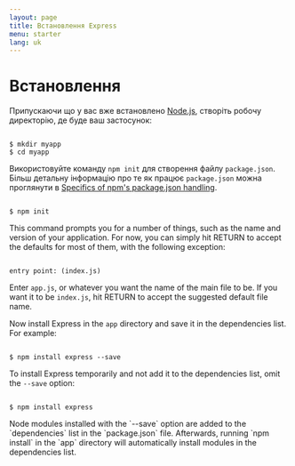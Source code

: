 ```yaml
---
layout: page
title: Встановлення Express
menu: starter
lang: uk
---
```


# Встановлення

Припускаючи що у вас вже встановлено [Node.js](https://nodejs.org/), створіть робочу директорію, де буде ваш застосунок:

<pre><code class="language-sh" translate="no">
$ mkdir myapp
$ cd myapp
</code></pre>

Використовуйте команду `npm init` для створення файлу `package.json`.
Більш детальну інформацію про те як працює `package.json` можна проглянути в [Specifics of npm's package.json handling](https://docs.npmjs.com/files/package.json).

<pre><code class="language-sh" translate="no">
$ npm init
</code></pre>

This command prompts you for a number of things, such as the name and version of your application.
For now, you can simply hit RETURN to accept the defaults for most of them, with the following exception:

<pre><code class="language-sh" translate="no">
entry point: (index.js)
</code></pre>

Enter `app.js`, or whatever you want the name of the main file to be. If you want it to be `index.js`, hit RETURN to accept the suggested default file name.

Now install Express in the `app` directory and save it in the dependencies list. For example:

<pre><code class="language-sh" translate="no">
$ npm install express --save
</code></pre>

To install Express temporarily and not add it to the dependencies list, omit the `--save` option:

<pre><code class="language-sh" translate="no">
$ npm install express
</code></pre>

<div class="doc-box doc-info" markdown="1">
Node modules installed with the `--save` option are added to the `dependencies` list in the `package.json` file.
Afterwards, running `npm install` in the `app` directory will automatically install modules in the dependencies list.
</div>

